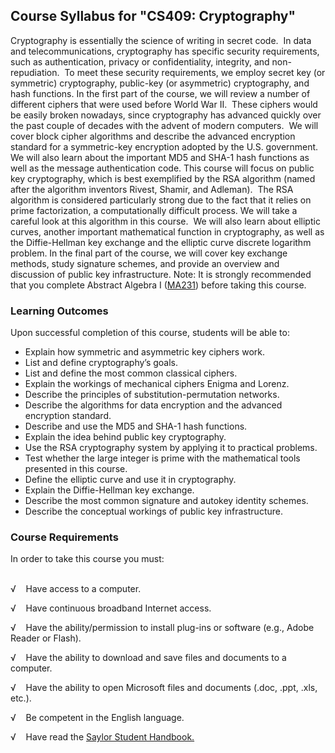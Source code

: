 Course Syllabus for "CS409: Cryptography"
-----------------------------------------

Cryptography is essentially the science of writing in secret code.  In
data and telecommunications, cryptography has specific security
requirements, such as authentication, privacy or confidentiality,
integrity, and non-repudiation.  To meet these security requirements, we
employ secret key (or symmetric) cryptography, public-key (or
asymmetric) cryptography, and hash functions. In the first part of the
course, we will review a number of different ciphers that were used
before World War II.  These ciphers would be easily broken nowadays,
since cryptography has advanced quickly over the past couple of decades
with the advent of modern computers.  We will cover block cipher
algorithms and describe the advanced encryption standard for a
symmetric-key encryption adopted by the U.S. government.  We will also
learn about the important MD5 and SHA-1 hash functions as well as the
message authentication code. This course will focus on public key
cryptography, which is best exemplified by the RSA algorithm (named
after the algorithm inventors Rivest, Shamir, and Adleman).  The RSA
algorithm is considered particularly strong due to the fact that it
relies on prime factorization, a computationally difficult process. We
will take a careful look at this algorithm in this course.  We will also
learn about elliptic curves, another important mathematical function in
cryptography, as well as the Diffie-Hellman key exchange and the
elliptic curve discrete logarithm problem. In the final part of the
course, we will cover key exchange methods, study signature schemes, and
provide an overview and discussion of public key infrastructure. Note:
It is strongly recommended that you complete Abstract Algebra I
([MA231](http://www.saylor.org/courses/ma231/)) before taking this
course.

### Learning Outcomes

Upon successful completion of this course, students will be able to:  

-   Explain how symmetric and asymmetric key ciphers work.
-   List and define cryptography’s goals.
-   List and define the most common classical ciphers.
-   Explain the workings of mechanical ciphers Enigma and Lorenz.
-   Describe the principles of substitution-permutation networks.
-   Describe the algorithms for data encryption and the advanced
    encryption standard.
-   Describe and use the MD5 and SHA-1 hash functions.
-   Explain the idea behind public key cryptography.
-   Use the RSA cryptography system by applying it to practical
    problems.
-   Test whether the large integer is prime with the mathematical tools
    presented in this course.
-   Define the elliptic curve and use it in cryptography.
-   Explain the Diffie-Hellman key exchange.
-   Describe the most common signature and autokey identity schemes.
-   Describe the conceptual workings of public key infrastructure.

### Course Requirements

In order to take this course you must:  
  

√    Have access to a computer.

√    Have continuous broadband Internet access.

√    Have the ability/permission to install plug-ins or software (e.g.,
Adobe Reader or Flash).

√    Have the ability to download and save files and documents to a
computer.

√    Have the ability to open Microsoft files and documents (.doc, .ppt,
.xls, etc.).

√    Be competent in the English language.

√    Have read the [Saylor Student
Handbook.](http://www.saylor.org/site/wp-content/uploads/2012/05/Saylor-StudentHandbook.pdf)
